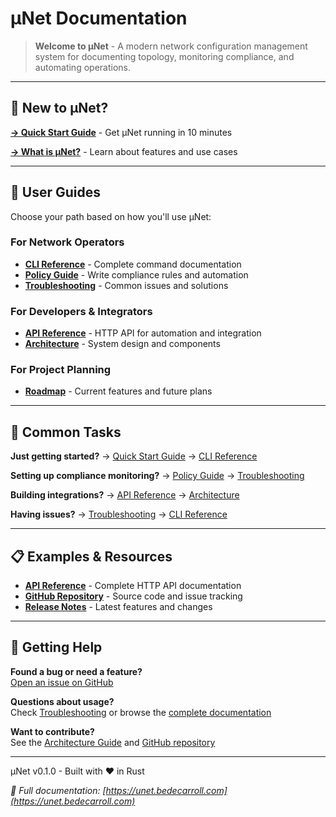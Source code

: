 # μNet Documentation

> **Welcome to μNet** - A modern network configuration management system for documenting topology, monitoring compliance, and automating operations.

---

## 🚀 New to μNet?

**[→ Quick Start Guide](quick_start.md)** - Get μNet running in 10 minutes

**[→ What is μNet?](introduction.md)** - Learn about features and use cases

---

## 📖 User Guides

Choose your path based on how you'll use μNet:

### For Network Operators

- **[CLI Reference](cli_reference.md)** - Complete command documentation
- **[Policy Guide](policy_guide.md)** - Write compliance rules and automation
- **[Troubleshooting](troubleshooting.md)** - Common issues and solutions

### For Developers & Integrators  

- **[API Reference](api_reference.md)** - HTTP API for automation and integration
- **[Architecture](architecture.md)** - System design and components

### For Project Planning

- **[Roadmap](roadmap.md)** - Current features and future plans

---

## 🎯 Common Tasks

**Just getting started?**
→ [Quick Start Guide](quick_start.md) → [CLI Reference](cli_reference.md)

**Setting up compliance monitoring?**
→ [Policy Guide](policy_guide.md) → [Troubleshooting](troubleshooting.md)

**Building integrations?**
→ [API Reference](api_reference.md) → [Architecture](architecture.md)

**Having issues?**
→ [Troubleshooting](troubleshooting.md) → [CLI Reference](cli_reference.md)

---

## 📋 Examples & Resources

- **[API Reference](api_reference.md)** - Complete HTTP API documentation
- **[GitHub Repository](https://github.com/bedecarroll/unet)** - Source code and issue tracking
- **[Release Notes](roadmap.md#current-status-v010)** - Latest features and changes

---

## 💬 Getting Help

**Found a bug or need a feature?**  
[Open an issue on GitHub](https://github.com/bedecarroll/unet/issues)

**Questions about usage?**  
Check [Troubleshooting](troubleshooting.md) or browse the [complete documentation](https://unet.bedecarroll.com)

**Want to contribute?**  
See the [Architecture Guide](architecture.md) and [GitHub repository](https://github.com/bedecarroll/unet)

---

μNet v0.1.0 - Built with ❤️ in Rust

*📖 Full documentation: [https://unet.bedecarroll.com](https://unet.bedecarroll.com)*
